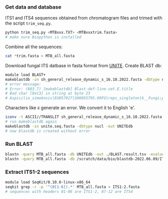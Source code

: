 ### Get data and database
ITS1 and ITS4 sequences obtained from chromatogram files and trimed with the script `trim_seq.py`.
```bash
python trim_seq.py <MTBxxx.TXT> <MTBxxxtrim.fasta>
# make sure Biopython is installed
```

Combine all the sequences:
```bash
cat *trim.fasta > MTB_all.fasta
```

Download fungal ITS datbase in fasta format from [UNITE](https://unite.ut.ee/). Create BLAST db:
```bash
module load BLAST+
makeblastdb -in sh_general_release_dynamic_s_16.10.2022.fasta -dbtype nucl -out UNITEdb
# error message:
# Error: (803.7) [makeblastdb] Blast-def-line-set.E.title
# Bad char [0xC3] in string at byte 23
# Aspicilia_simoënsis|EU057927|SH0055795.09FU|reps_singleton|k__Fungi;p__Ascomycota;c__Lecanoromycetes;o__Pertusariales;f__Megasporaceae;g__Aspicilia;s__Aspicilia_simoënsis
```
Characters like `ë` generate an error. We convert it to English 'e'. 
```bash
iconv -t ASCII//TRANSLIT sh_general_release_dynamic_s_16.10.2022.fasta > unite.seq.fasta
# run makeblastdb again
makeblastdb -in unite.seq.fasta -dbtype nucl -out UNITEdb
# now blastdb is created without error
```
### Run BLAST
```bash
blastn -query MTB_all.fasta -db UNITEdb -out ./BLAST.result.tsv -evalue 1e-10 -outfmt 6 -max_target_seqs 1
blastn -query MTB_all.fasta -db /scratch/data/bio/blastdb-2022.06.09/ITS_RefSeq_Fungi -out ./BLAST.Refseq.tsv -evalue 1e-10 -outfmt 6 -max_target_seqs 1 -num_threads 4
```

### Extract ITS1-2 sequences
```bash
module load SeqKit/0.10.0-linux-x86_64
seqkit grep -r -p '^(0[1-6]).*' MTB_all.fasta > ITS1-2.fasta
# sequences with headers 01-06 are ITS1-2, 07-12 are ITS4
```
